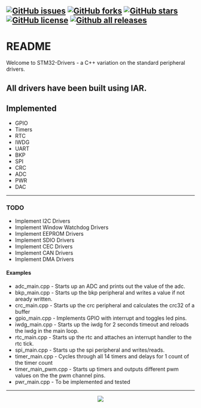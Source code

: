 [![GitHub issues](https://img.shields.io/github/issues/Gigaclank/STM-Drivers.svg?style=popout)](https://github.com/Gigaclank/STM-Drivers/issues)
[![GitHub forks](https://img.shields.io/github/forks/Gigaclank/STM-Drivers.svg?style=popout)](https://github.com/Gigaclank/STM-Drivers/network)
[![GitHub stars](https://img.shields.io/github/stars/Gigaclank/STM-Drivers.svg?style=popout)](https://github.com/Gigaclank/STM-Drivers/stargazers)
[![GitHub license](https://img.shields.io/github/license/Gigaclank/STM-Drivers.svg?style=popout)](https://github.com/Gigaclank/STM-Drivers/blob/master/LICENSE.txt)
[![Github all releases](https://img.shields.io/github/downloads/Gigaclank/STM-Drivers/total.svg)](https://github.com/Gigaclank/STM-Drivers)
---
# README #
Welcome to STM32-Drivers - a C++ variation on the standard peripheral drivers. 

All drivers have been built using IAR.
---
## Implemented ##
* GPIO
* Timers
* RTC
* IWDG
* UART
* BKP
* SPI
* CRC
* ADC
* PWR
* DAC
---
### TODO ###
* Implement I2C Drivers
* Implement Window Watchdog Drivers
* Implement EEPROM Drivers
* Implement SDIO Drivers
* Implement CEC Drivers
* Implement CAN Drivers
* Implement DMA Drivers

#### Examples ####
* adc_main.cpp    - Starts up an ADC and prints out the value of the adc.
* bkp_main.cpp    - Starts up the bkp peripheral and writes a value if not aready written.
* crc_main.cpp    - Starts up the crc peripheral and calculates the crc32 of a buffer
* gpio_main.cpp   - Implements GPIO with interrupt and toggles led pins.
* iwdg_main.cpp   - Starts up the iwdg for 2 seconds timeout and reloads the iwdg in the main loop.
* rtc_main.cpp    - Starts up the rtc and attaches an interrupt handler to the rtc tick.
* spi_main.cpp    - Starts up the spi peripheral and writes/reads.
* timer_main.cpp  - Cycles through all 14 timers and delays for 1 count of the timer count
* timer_main_pwm.cpp  - Starts up timers and outputs different pwm values on the the pwm channel pins.
* pwr_main.cpp    - To be implemented and tested

---
<p align="center" z-index = "-1">
  <img src="https://avatars2.githubusercontent.com/u/12459794?s=200&v=4"/>
</p>